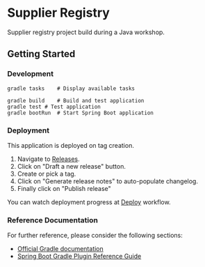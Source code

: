 # Supplier Registry

Supplier registry project build during a Java workshop.

## Getting Started

### Development
```shell
gradle tasks	# Display available tasks

gradle build	# Build and test application
gradle test	# Test application
gradle bootRun	# Start Spring Boot application
```

### Deployment
This application is deployed on tag creation.
1.	Navigate to [Releases](https://github.com/pchalupa/supplier-registry/releases).
2.	Click on "Draft a new release" button.
3.	Create or pick a tag.
4.	Click on "Generate release notes" to auto-populate changelog.
5.	Finally click on "Publish release"

You can watch deployment progress at [Deploy](https://github.com/pchalupa/supplier-registry/actions/workflows/deploy.yml) workflow.

### Reference Documentation
For further reference, please consider the following sections:

* [Official Gradle documentation](https://docs.gradle.org)
* [Spring Boot Gradle Plugin Reference Guide](https://docs.spring.io/spring-boot/index.html)
